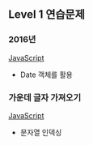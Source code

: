 ## Level 1 연습문제

### 2016년
[JavaScript](2016년/solution.js)
- Date 객체를 활용

### 가운데 글자 가져오기
[JavaScript](가운데%20글자%20가져오기/solution.js)
- 문자열 인덱싱